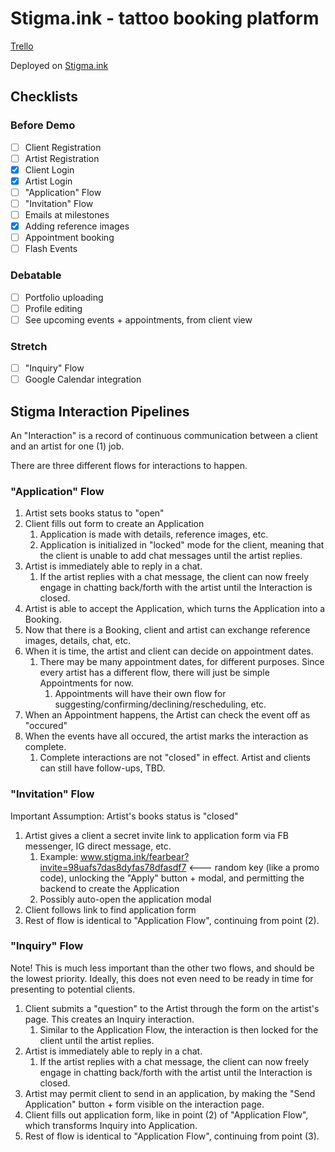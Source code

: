 # Stigma.ink - tattoo booking platform

[Trello](https://trello.com/b/6YYAo6fh/stigma-ink)

Deployed on [Stigma.ink](http://www.stigma.ink)

## Checklists

### Before Demo

- [ ] Client Registration
- [ ] Artist Registration
- [x] Client Login
- [x] Artist Login
- [ ] "Application" Flow
- [ ] "Invitation" Flow
- [ ] Emails at milestones
- [x] Adding reference images
- [ ] Appointment booking
- [ ] Flash Events

### Debatable

- [ ] Portfolio uploading
- [ ] Profile editing
- [ ] See upcoming events + appointments, from client view

### Stretch

- [ ] "Inquiry" Flow
- [ ] Google Calendar integration

## Stigma Interaction Pipelines

An "Interaction" is a record of continuous communication between a client and an artist for one (1) job.

There are three different flows for interactions to happen.

### "Application" Flow

1. Artist sets books status to "open"
2. Client fills out form to create an Application
   1. Application is made with details, reference images, etc.
   2. Application is initialized in "locked" mode for the client, meaning that the client is unable to add chat messages until the artist replies.
3. Artist is immediately able to reply in a chat.
   1. If the artist replies with a chat message, the client can now freely engage in chatting back/forth with the artist until the Interaction is closed.
4. Artist is able to accept the Application, which turns the Application into a Booking.
5. Now that there is a Booking, client and artist can exchange reference images, details, chat, etc.
6. When it is time, the artist and client can decide on appointment dates.
   1. There may be many appointment dates, for different purposes. Since every artist has a different flow, there will just be simple Appointments for now.
      1. Appointments will have their own flow for suggesting/confirming/declining/rescheduling, etc.
7. When an Appointment happens, the Artist can check the event off as "occured"
8. When the events have all occured, the artist marks the interaction as complete.
   1. Complete interactions are not "closed" in effect. Artist and clients can still have follow-ups, TBD.

### "Invitation" Flow

Important Assumption: Artist's books status is "closed"

1. Artist gives a client a secret invite link to application form via FB messenger, IG direct message, etc.
   1. Example: www.stigma.ink/fearbear?invite=98uafs7das8dyfas78dfasdf7 <--- random key (like a promo code), unlocking the "Apply" button + modal, and permitting the backend to create the Application
   2. Possibly auto-open the application modal
2. Client follows link to find application form
3. Rest of flow is identical to "Application Flow", continuing from point (2).

### "Inquiry" Flow

Note! This is much less important than the other two flows, and should be the lowest priority. Ideally, this does not even need to be ready in time for presenting to potential clients.

1. Client submits a "question" to the Artist through the form on the artist's page. This creates an Inquiry interaction.
   1. Similar to the Application Flow, the interaction is then locked for the client until the artist replies.
2. Artist is immediately able to reply in a chat.
   1. If the artist replies with a chat message, the client can now freely engage in chatting back/forth with the artist until the Interaction is closed.
3. Artist may permit client to send in an application, by making the "Send Application" button + form visible on the interaction page.
4. Client fills out application form, like in point (2) of "Application Flow", which transforms Inquiry into Application.
5. Rest of flow is identical to "Application Flow", continuing from point (3).